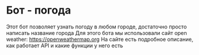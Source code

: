 # Бот - погода

Этот бот позволяет узнать погоду в любом городе, достаточно просто написать название города
Для этого бота мы использовали сайт open weather: https://openweathermap.org
На сайте есть подробное описание, как работает API и какие функции у него есть
